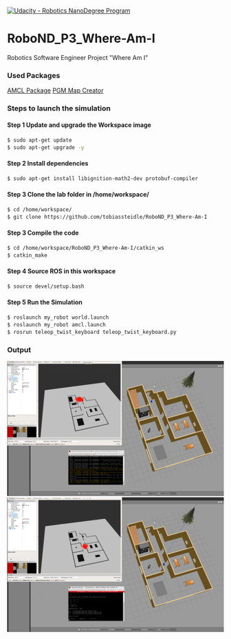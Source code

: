 [![Udacity - Robotics NanoDegree Program](https://s3-us-west-1.amazonaws.com/udacity-robotics/Extra+Images/RoboND_flag.png)](https://www.udacity.com/robotics)

# RoboND_P3_Where-Am-I
Robotics Software Engineer Project "Where Am I"

### Used Packages
[AMCL Package](http://wiki.ros.org/amcl)
[PGM Map Creator](https://github.com/udacity/pgm_map_creator.git)

### Steps to launch the simulation

#### Step 1 Update and upgrade the Workspace image
```sh
$ sudo apt-get update
$ sudo apt-get upgrade -y
```

#### Step 2 Install dependencies
```sh
$ sudo apt-get install libignition-math2-dev protobuf-compiler
```

#### Step 3 Clone the lab folder in /home/workspace/
```sh
$ cd /home/workspace/
$ git clone https://github.com/tobiassteidle/RoboND_P3_Where-Am-I
```

#### Step 3 Compile the code
```sh
$ cd /home/workspace/RoboND_P3_Where-Am-I/catkin_ws
$ catkin_make
```

#### Step 4 Source ROS in this workspace
```sh
$ source devel/setup.bash
```

#### Step 5 Run the Simulation  
```sh
$ roslaunch my_robot world.launch
$ roslaunch my_robot amcl.launch 
$ rosrun teleop_twist_keyboard teleop_twist_keyboard.py
```

### Output
![alt text](images/output_1.png)
![alt text](images/output_2.png)


